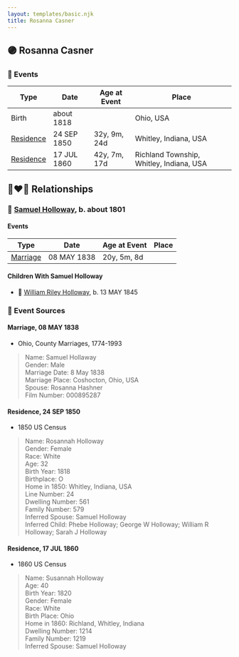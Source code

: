 ```yaml
---
layout: templates/basic.njk
title: Rosanna Casner
---
```

## 🟣 Rosanna Casner

### 📆 Events

Type | Date | Age at Event | Place
------ | ------ | ------ | ------
Birth | about 1818 |  | Ohio, USA
[Residence](#event-event-0) | 24 SEP 1850 | 32y, 9m, 24d | Whitley, Indiana, USA
[Residence](#event-event-1) | 17 JUL 1860 | 42y, 7m, 17d | Richland Township, Whitley, Indiana, USA

## 👩‍❤️‍👨 Relationships

### 🔵 [Samuel Holloway](/people/6/61320261), b. about 1801

#### Events

Type | Date | Age at Event | Place
------ | ------ | ------ | ------
[Marriage](#event-family-0-event-0) | 08 MAY 1838 | 20y, 5m, 8d |
#### Children With Samuel Holloway
* 🔵 [William Riley Holloway](/people/9/90949012), b. 13 MAY 1845
### 📰 Event Sources

#### <a id="event-family-0-event-0"></a> Marriage, 08 MAY 1838
* Ohio, County Marriages, 1774-1993
>   
  > Name: Samuel Hollaway  
  > Gender: Male  
  > Marriage Date: 8 May 1838  
  > Marriage Place: Coshocton, Ohio, USA  
  > Spouse: Rosanna Hashner  
  > Film Number: 000895287

#### <a id="event-event-0"></a> Residence, 24 SEP 1850
* 1850 US Census
>   
  > Name: Rosannah Holloway  
  > Gender: Female  
  > Race: White  
  > Age: 32  
  > Birth Year: 1818  
  > Birthplace: O  
  > Home in 1850: Whitley, Indiana, USA  
  > Line Number: 24  
  > Dwelling Number: 561  
  > Family Number: 579  
  > Inferred Spouse: Samuel Holloway  
  > Inferred Child: Phebe Holloway; George W Holloway; William R Holloway; Sarah J Holloway

#### <a id="event-event-1"></a> Residence, 17 JUL 1860
* 1860 US Census
>   
  > Name: Susannah Holloway  
  > Age: 40  
  > Birth Year: 1820  
  > Gender: Female  
  > Race: White  
  > Birth Place: Ohio  
  > Home in 1860: Richland, Whitley, Indiana  
  > Dwelling Number: 1214  
  > Family Number: 1219  
  > Inferred Spouse: Samuel Holloway